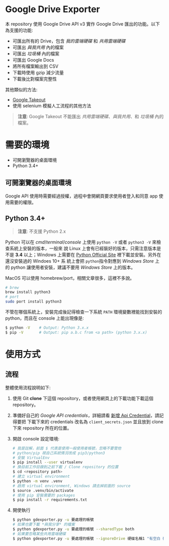 # Google Drive Exporter
本 repository 使用 Google Drive API v3 實作 Google Drive 匯出的功能。以下為支援的功能:
  - 可匯出所有的 Drive，包含 *我的雲端硬碟* 和 *共用雲端硬碟*
  - 可匯出 *與我共用* 內的檔案
  - 可匯出 *垃圾桶* 內的檔案
  - 可匯出 Google Docs
  - 將所有檔案輸出到 CSV
  - 下載時使用 gzip 減少流量
  - 下載後比對檔案完整性

其他類似的方法:
  - [Google Takeout](https://takeout.google.com/)
  - 使用 selenium 模擬人工流程的其他方法

> **注意**: Google Takeout 不能匯出 *共用雲端硬碟*、*與我共用*、和 *垃圾桶* 內的檔案。


# 需要的環境
  - 可開瀏覽器的桌面環境
  - Python 3.4+

## 可開瀏覽器的桌面環境

Google API 使用時需要經過授權，過程中會開網頁要求使用者登入和同意 app 使用需要的權限。 

## Python 3.4+

> **注意**: 不支援 Python 2.x

Python 可以在 *cmd*/*terminal*/*console* 上使用 `python -V` 或者 `python3 -V` 來檢查系統上安裝的版本，一般來
說 Linux 上會有已經裝好的版本，只需注意版本是不是 **3.4** 以上；Windows 上需要在
[Python Official Site](https://www.python.org/downloads/) 裡下載並安裝。另外在還沒安裝過的 Windoes 10+ 系
統上會把 `python`指令對應到 *Windows Store* 上的 python 讓使用者安裝，建議不要用 *Windows Store* 上的版本。

MacOS 可以使用 homebrew/port，相關文章很多，這裡不多說。

```sh
# brew
brew install python3
# port
sudo port install python3
```

不管在哪個系統上，安裝完成後記得檢查一下系統 `PATH` 環境變數裡能找到安裝的 python，而且在 console 上能出現像是:

```sh
$ python -V    # Output: Python 3.x.x
$ pip -V       # Output: pip a.b.c from <a path> (python 3.x.x)
```

# 使用方式
## 流程
整體使用流程說明如下:

  1. 使用 Git **clone** 下這個 repository，或者使用網頁上的下載功能下載這個 repository。
  1. 準備好自己的 *Google API credentials*，詳細請看 [新增 Api Credential](apiCredential.md)，請記得要把
    下載下來的 credentials 改名為 `client_secrets.json` 並且放到 clone 下來 repository 所在的位置。
  1. 開啟 console 設定環境:

        ```sh
        # 我是註解，前面 $ 代表是使用一般使用者帳號，忽略不要管他
        # python/pip 視自己系統情況改成 pip3/python3
        # 安裝 VirtualEnv
        $ pip install --user virtualenv
        # 換目前工作目錄到之前下載 / Clone repository 的位置 
        $ cd <repository path>
        # 建立 virtual environment
        $ python -m venv .venv
        # 啟用 virtual environment, Windows 請去掉前面的 source
        $ source .venv/bin/activate
        # 使用 pip 安裝需要的 packages
        $ pip install -r requirements.txt
        ```

  1. 開使執行

        ```sh
        $ python gdexporter.py -u 要處理的帳號
        # 如果也要下載 *與我分享* 的檔案
        $ python gdexporter.py -u 要處理的帳號 --sharedType both
        # 如果要忽略某些共用雲端硬碟
        $ python gdexporter.py -u 要處理的帳號 --ignoreDrive 硬碟名稱1 "有空白 硬碟名稱 2"
        ```